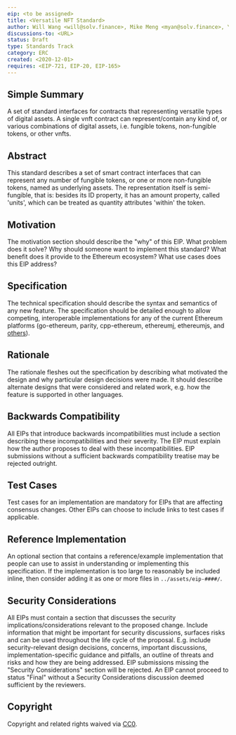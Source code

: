 ```yaml
---
eip: <to be assigned>
title: <Versatile NFT Standard>
author: Will Wang <will@solv.finance>, Mike Meng <myan@solv.finance>, Yee Tsai <yee@solv.finance>, Ryan Chow <ryanchow@solv.finance>, Zhongxin Wu <wuzhongxin@solv.finance>, Yuyi Wang <>
discussions-to: <URL>
status: Draft
type: Standards Track
category: ERC
created: <2020-12-01>
requires: <EIP-721, EIP-20, EIP-165>
---
```


## Simple Summary
A set of standard interfaces for contracts that representing versatile types of digital assets. A single vnft contract can represent/contain any kind of, or various combinations of digital assets, i.e. fungible tokens, non-fungible tokens, or other vnfts.

## Abstract
This standard describes a set of smart contract interfaces that can represent any number of fungible tokens, or one or more non-fungible tokens, named as underlying assets. The representation itself is semi-fungible, that is: besides its ID property, it has an amount property, called 'units', which can be treated as quantity attributes 'within' the token. 

## Motivation
The motivation section should describe the "why" of this EIP. What problem does it solve? Why should someone want to implement this standard? What benefit does it provide to the Ethereum ecosystem? What use cases does this EIP address?

## Specification
The technical specification should describe the syntax and semantics of any new feature. The specification should be detailed enough to allow competing, interoperable implementations for any of the current Ethereum platforms (go-ethereum, parity, cpp-ethereum, ethereumj, ethereumjs, and [others](https://github.com/ethereum/wiki/wiki/Clients)).

## Rationale
The rationale fleshes out the specification by describing what motivated the design and why particular design decisions were made. It should describe alternate designs that were considered and related work, e.g. how the feature is supported in other languages.

## Backwards Compatibility
All EIPs that introduce backwards incompatibilities must include a section describing these incompatibilities and their severity. The EIP must explain how the author proposes to deal with these incompatibilities. EIP submissions without a sufficient backwards compatibility treatise may be rejected outright.

## Test Cases
Test cases for an implementation are mandatory for EIPs that are affecting consensus changes. Other EIPs can choose to include links to test cases if applicable.

## Reference Implementation
An optional section that contains a reference/example implementation that people can use to assist in understanding or implementing this specification.  If the implementation is too large to reasonably be included inline, then consider adding it as one or more files in `../assets/eip-####/`.

## Security Considerations
All EIPs must contain a section that discusses the security implications/considerations relevant to the proposed change. Include information that might be important for security discussions, surfaces risks and can be used throughout the life cycle of the proposal. E.g. include security-relevant design decisions, concerns, important discussions, implementation-specific guidance and pitfalls, an outline of threats and risks and how they are being addressed. EIP submissions missing the "Security Considerations" section will be rejected. An EIP cannot proceed to status "Final" without a Security Considerations discussion deemed sufficient by the reviewers.

## Copyright
Copyright and related rights waived via [CC0](https://creativecommons.org/publicdomain/zero/1.0/).
